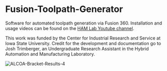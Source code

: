 # Fusion-Toolpath-Generator
Software for automated toolpath generation via Fusion 360. Installation and usage videos can be found on the [HAM Lab Youtube channel](https://www.youtube.com/playlist?list=PLTAAnVGwa7pJ2gbScUx01tNNlknIl2rSx).

This work was funded by the Center for Industrial Research and Service at Iowa State University. Credit for the development and documentation go to Josh Trimberger, an Undergraduate Research Assistant in the Hybrid Automation and Manufacturing Laboratory.

![ALCOA-Bracket-Results-4](https://github.com/user-attachments/assets/80891bfa-3ecd-460d-a597-4e4434df3d02)
